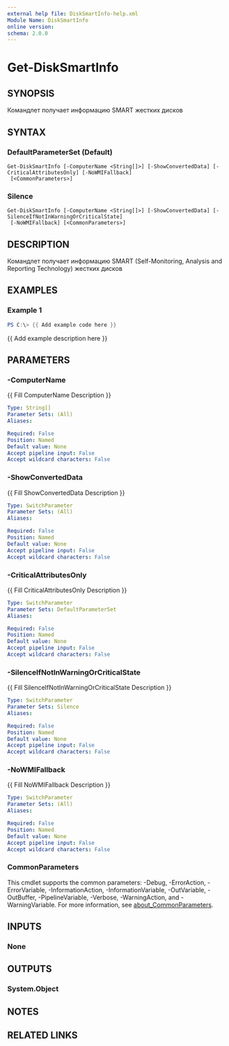 ```yaml
---
external help file: DiskSmartInfo-help.xml
Module Name: DiskSmartInfo
online version:
schema: 2.0.0
---
```


# Get-DiskSmartInfo

## SYNOPSIS
Командлет получает информацию SMART жестких дисков

## SYNTAX

### DefaultParameterSet (Default)
```
Get-DiskSmartInfo [-ComputerName <String[]>] [-ShowConvertedData] [-CriticalAttributesOnly] [-NoWMIFallback]
 [<CommonParameters>]
```

### Silence
```
Get-DiskSmartInfo [-ComputerName <String[]>] [-ShowConvertedData] [-SilenceIfNotInWarningOrCriticalState]
 [-NoWMIFallback] [<CommonParameters>]
```

## DESCRIPTION
Командлет получает информацию SMART (Self-Monitoring, Analysis and Reporting Technology) жестких дисков

## EXAMPLES

### Example 1
```powershell
PS C:\> {{ Add example code here }}
```

{{ Add example description here }}

## PARAMETERS

### -ComputerName
{{ Fill ComputerName Description }}

```yaml
Type: String[]
Parameter Sets: (All)
Aliases:

Required: False
Position: Named
Default value: None
Accept pipeline input: False
Accept wildcard characters: False
```

### -ShowConvertedData
{{ Fill ShowConvertedData Description }}

```yaml
Type: SwitchParameter
Parameter Sets: (All)
Aliases:

Required: False
Position: Named
Default value: None
Accept pipeline input: False
Accept wildcard characters: False
```

### -CriticalAttributesOnly
{{ Fill CriticalAttributesOnly Description }}

```yaml
Type: SwitchParameter
Parameter Sets: DefaultParameterSet
Aliases:

Required: False
Position: Named
Default value: None
Accept pipeline input: False
Accept wildcard characters: False
```

### -SilenceIfNotInWarningOrCriticalState
{{ Fill SilenceIfNotInWarningOrCriticalState Description }}

```yaml
Type: SwitchParameter
Parameter Sets: Silence
Aliases:

Required: False
Position: Named
Default value: None
Accept pipeline input: False
Accept wildcard characters: False
```

### -NoWMIFallback
{{ Fill NoWMIFallback Description }}

```yaml
Type: SwitchParameter
Parameter Sets: (All)
Aliases:

Required: False
Position: Named
Default value: None
Accept pipeline input: False
Accept wildcard characters: False
```

### CommonParameters
This cmdlet supports the common parameters: -Debug, -ErrorAction, -ErrorVariable, -InformationAction, -InformationVariable, -OutVariable, -OutBuffer, -PipelineVariable, -Verbose, -WarningAction, and -WarningVariable. For more information, see [about_CommonParameters](http://go.microsoft.com/fwlink/?LinkID=113216).

## INPUTS

### None

## OUTPUTS

### System.Object
## NOTES

## RELATED LINKS
